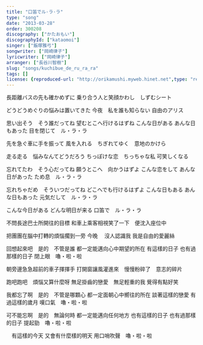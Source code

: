 ```yaml
---
title: "口笛でル·ラ·ラ"
type: "song"
date: "2013-03-28"
order: 300208
discography: ["かたおもい"]
discographyId: ["kataomoi"]
singer: ["飯塚雅弓"]
songwriter: ["岡崎律子"]
lyricwriter: ["岡崎律子"]
arranger: ["長谷川智樹"]
slug: "songs/kuchibue_de_ru_ra_ra"
tags: []
license: {reproduced-url: "http://orikamushi.myweb.hinet.net",type: "reproduced",author: "Orika",reproduced-website: "織歌蟲"}
---
```


長距離バスの先も確かめずに 
乗り合う人と笑顔かわし　しずむシート 

どうどうめぐりの悩みは置いてきた 
今夜　私を誰も知らない 
自由のアリス 

思い出そう　そう誰だってね 
望むとこへ行けるはずね 
こんな日がある 
あんな日もあった 
目を閉じて　ル・ラ・ラ 

先を急ぐ車に手を振って 
風を入れる　ちぎれてゆく　意地のかけら 

走る走る　悩みなんてどうだろう 
ちっぽけな恋　ちっちゃな私 
可笑しくなる 

忘れてたわ　そう心だってね 
願うとこへ　向かうはずよ 
こんな恋をして 
あんな日があった 
ため息　ル・ラ・ラ 

忘れちゃだめ　そういつだってね 
どこへでも行けるはずよ 
こんな日もある 
あんな日もあった 
元気だして　ル・ラ・ラ 

こんな今日がある 
どんな明日が来る 
口笛で　ル・ラ・ラ

不問長途巴士所開往的目標
和車上乘客相視笑了一下　便沈入座位中

把團團在腦中打轉的煩惱擱到一旁
今晚 　沒人認識我
我是自由的愛麗絲

回想起來吧　是的　不管是誰
都一定能邁向心中期望的所在
有這樣的日子
也有過那樣的日子
閉上眼　嚕・啦・啦

朝旁邊急急超前的車子揮揮手
打開窗讓風灌進來　慢慢粉碎了　意志的碎片

跑吧跑吧　煩惱又算什麼呀
無足掛齒的戀愛　無足輕重的我
覺得有點好笑

我都忘了啊　是的　不管是哪顆心
都一定面朝心中嚮往的所在
談著這樣的戀愛
有過這樣的歲月
嘆口氣　嚕・啦・啦

可不能忘啊　是的　無論何時
都一定能邁向任何地方
也有這樣的日子
也有過那樣的日子
提起勁　嚕・啦・啦

　有這樣的今天
又會有什麼樣的明天
用口哨吹聲　嚕・啦・啦
